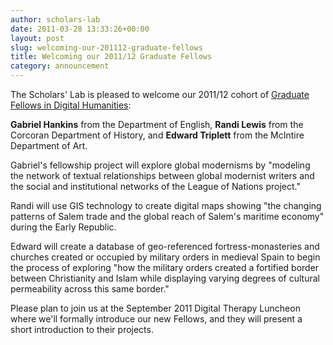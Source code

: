 ```yaml
---
author: scholars-lab
date: 2011-03-28 13:33:26+00:00
layout: post
slug: welcoming-our-201112-graduate-fellows
title: Welcoming our 2011/12 Graduate Fellows
category: announcement
---
```


The Scholars' Lab is pleased to welcome our 2011/12 cohort of [Graduate Fellows in Digital Humanities](http://www2.scholarslab.org/about/fellowship.html): 

**Gabriel Hankins** from the Department of English, **Randi Lewis** from the Corcoran Department of History, and **Edward Triplett** from the McIntire Department of Art.

Gabriel's fellowship project will explore global modernisms by "modeling the network of textual relationships between global modernist writers and the social and institutional networks of the League of Nations project."

Randi will use GIS technology to create digital maps showing "the changing patterns of Salem trade and the global reach of Salem's maritime economy" during the Early Republic.

Edward will create a database of geo-referenced fortress-monasteries and churches created or occupied by military orders in medieval Spain to begin the process of exploring "how the military orders created a fortified border between Christianity and Islam while displaying varying degrees of cultural permeability across this same border."

Please plan to join us at the September 2011 Digital Therapy Luncheon where we'll formally introduce our new Fellows, and they will present a short introduction to their projects.
